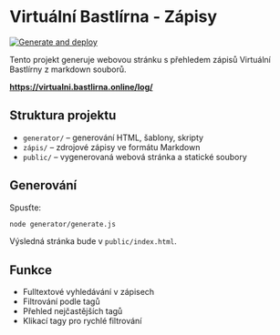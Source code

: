 # Virtuální Bastlírna - Zápisy

[![Generate and deploy](https://github.com/bastlirna/virtualni-bastlirna/actions/workflows/generate-pages.yml/badge.svg)](https://github.com/bastlirna/virtualni-bastlirna/actions/workflows/generate-pages.yml)

Tento projekt generuje webovou stránku s přehledem zápisů Virtuální Bastlírny z markdown souborů.

<strong>https://virtualni.bastlirna.online/log/</strong>

## Struktura projektu
- `generator/` – generování HTML, šablony, skripty
- `zápis/` – zdrojové zápisy ve formátu Markdown
- `public/` – vygenerovaná webová stránka a statické soubory

## Generování
Spusťte:

```sh
node generator/generate.js
```

Výsledná stránka bude v `public/index.html`.

## Funkce
- Fulltextové vyhledávání v zápisech
- Filtrování podle tagů
- Přehled nejčastějších tagů
- Klikací tagy pro rychlé filtrování

